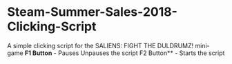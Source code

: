 # Steam-Summer-Sales-2018-Clicking-Script
A simple clicking script for the SALIENS: FIGHT THE DULDRUMZ! mini-game
**F1 Button** - Pauses Unpauses the script
F2 Button** - Starts the script
